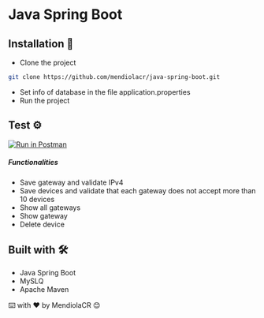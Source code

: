 # Java Spring Boot

## Installation 🔧

- Clone the project
```bash
git clone https://github.com/mendiolacr/java-spring-boot.git
```
- Set info of database in the file application.properties
- Run the project

## Test ⚙️
[![Run in Postman](https://run.pstmn.io/button.svg)](https://god.gw.postman.com/run-collection/5205075-47087127-c867-411e-8d04-bfa333bf84b4?action=collection%2Ffork&collection-url=entityId%3D5205075-47087127-c867-411e-8d04-bfa333bf84b4%26entityType%3Dcollection%26workspaceId%3De00d5f88-e698-4561-9e71-56d02dfde358)


##### Functionalities
- Save gateway and validate IPv4
- Save devices and validate that each gateway does not accept more than 10 devices
- Show all gateways
- Show gateway
- Delete device



## Built with 🛠️

* Java Spring Boot
* MySLQ
* Apache Maven

⌨️ with ❤️ by MendiolaCR 😊
